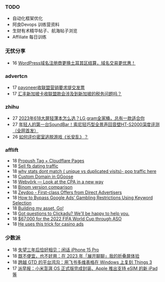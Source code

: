 ### TODO
-  自动化框架优化
-  阿良Devops 训练营资料
-  生财有术精华帖子、航海帖子浏览
-  Affiliate 每日训练

### 无忧分享
<!-- ruyo:START -->
-  16 [WordPress域名注册商更换土耳其区结算，域名交易更优惠！](https://51.ruyo.net/18499.html)<!-- ruyo:END -->

### advertcn
<!-- advertcn:START -->
-  17 [payoneer收联盟营销要求提交发票](https://www.advertcn.com/forum.php?mod=viewthread&tid=112554)
-  17 [汇丰新加坡卡收联盟款会涉及到新加坡的税务问题吗？](https://www.advertcn.com/forum.php?mod=viewthread&tid=112553)<!-- advertcn:END -->

### zhihu
<!-- zhihu:START -->
-  27 [2023年618大屏轻薄本怎么选？LG gram全家桶，总有一款适合你](http://zhuanlan.zhihu.com/p/632641888?utm_campaign=rss&utm_medium=rss&utm_source=rss&utm_content=title)
-  27 [年轻人的第一台SoundBar！索尼轻巧型全景声回音壁HT-S2000深度评测（全网首发）](http://zhuanlan.zhihu.com/p/630990296?utm_campaign=rss&utm_medium=rss&utm_source=rss&utm_content=title)
-  26 [如何评价密室逃脱游戏《长安乱》？](http://www.zhihu.com/question/563950552/answer/3045961312?utm_campaign=rss&utm_medium=rss&utm_source=rss&utm_content=title)<!-- zhihu:END -->

### afflift
<!-- afflift:START -->
-  18 [Propush Tag + Cloudflare Pages](https://afflift.com/f/threads/propush-tag-cloudflare-pages.11808/)
-  18 [Sell fb dating traffic](https://afflift.com/f/threads/sell-fb-dating-traffic.11800/)
-  18 [why stats dont match &lpar; unique vs duplicated visits&rpar;- pop traffic here](https://afflift.com/f/threads/why-stats-dont-match-unique-vs-duplicated-visits-pop-traffic-here.11807/)
-  18 [Custom Domain in GGoose](https://afflift.com/f/threads/custom-domain-in-ggoose.11805/)
-  18 [Webvõrk — Look at the CPA in a new way](https://afflift.com/f/threads/webv%C3%B5rk-%E2%80%94-look-at-the-cpa-in-a-new-way.2820/)
-  18 [Binom version comparison](https://afflift.com/f/threads/binom-version-comparison.11806/)
-  18 [Zeydoo - First-class Offers from Direct Advertisers](https://afflift.com/f/threads/zeydoo-first-class-offers-from-direct-advertisers.4373/)
-  18 [How to Bypass Google Ads’ Gambling Restrictions Using Keyword Selection](https://afflift.com/f/threads/how-to-bypass-google-ads%E2%80%99-gambling-restrictions-using-keyword-selection.11802/)
-  18 [Building my asset. Go!](https://afflift.com/f/threads/building-my-asset-go.11736/)
-  18 [Got questions to Clickadu? We&#39;ll be happy to help you.](https://afflift.com/f/threads/got-questions-to-clickadu-well-be-happy-to-help-you.2674/)
-  18 [$67,000 for the 2022 FIFA World Cup through ASO](https://afflift.com/f/threads/67-000-for-the-2022-fifa-world-cup-through-aso.11676/)
-  18 [He uses this trick for casino ads](https://afflift.com/f/threads/he-uses-this-trick-for-casino-ads.11782/)<!-- afflift:END -->

### 少数派
<!-- sspai:START -->
-  18 [失望三年后恰好相见：闲话 iPhone 15 Pro](https://sspai.com/post/83577)
-  18 [既不便宜，也不好用：在 2023 年「展开聊聊」我的折叠屏体验](https://sspai.com/post/83375)
-  18 [跨越 GTD 的平台鸿沟：用飞书多维表格在 Windows 上复刻 Things 3](https://sspai.com/post/83657)
-  17 [派早报：小米澎湃 OS 正式版完成封装、Apple 推出支持 eSIM 的新 iPad 等](https://sspai.com/post/83663)<!-- sspai:END -->
